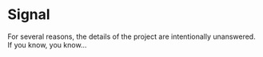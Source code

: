 # Signal

For several reasons, the details of the project are intentionally unanswered. If you know, you know...
